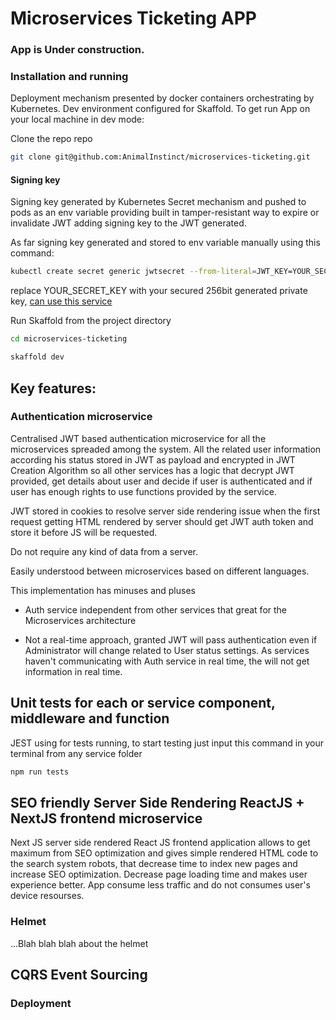# Microservices Ticketing APP

### App is Under construction.

### Installation and running

Deployment mechanism presented by docker containers orchestrating by Kubernetes. Dev environment configured for Skaffold. To get run App on your local machine in dev mode:

Clone the repo repo

```bash
git clone git@github.com:AnimalInstinct/microservices-ticketing.git
```

#### Signing key

Signing key generated by Kubernetes Secret mechanism and pushed to pods as an env variable providing built in tamper-resistant way to expire or invalidate JWT adding signing key to the JWT generated.

As far signing key generated and stored to env variable manually using this command:

```bash
kubectl create secret generic jwtsecret --from-literal=JWT_KEY=YOUR_SECRET_KEY
```

replace YOUR_SECRET_KEY with your secured 256bit generated private key, [can use this service](https://www.allkeysgenerator.com/Random/Security-Encryption-Key-Generator.aspx)

Run Skaffold from the project directory

```bash
cd microservices-ticketing
```

```bash
skaffold dev
```

## Key features:

### Authentication microservice

Centralised JWT based authentication microservice for all the microservices spreaded among the system. All the related user information according his status stored in JWT as payload and encrypted in JWT Creation Algorithm so all other services has a logic that decrypt JWT provided, get details about user and decide if user is authenticated and if user has enough rights to use functions provided by the service.

JWT stored in cookies to resolve server side rendering issue when the first request getting HTML rendered by server should get JWT auth token and store it before JS will be requested.

Do not require any kind of data from a server.

Easily understood between microservices based on different languages.

This implementation has minuses and pluses

- Auth service independent from other services that great for the Microservices architecture

- Not a real-time approach, granted JWT will pass authentication even if Administrator will change related to User status settings. As services haven't communicating with Auth service in real time, the will not get information in real time.

## Unit tests for each or service component, middleware and function

JEST using for tests running, to start testing just input this command in your terminal from any service folder

```bash
npm run tests
```

## SEO friendly Server Side Rendering ReactJS + NextJS frontend microservice

Next JS server side rendered React JS frontend application allows to get maximum from SEO optimization and gives simple rendered HTML code to the search system robots, that decrease time to index new pages and increase SEO optimization. Decrease page loading time and makes user experience better. App consume less traffic and do not consumes user's device resourses.

### Helmet

...Blah blah blah about the helmet

## CQRS Event Sourcing

### Deployment
